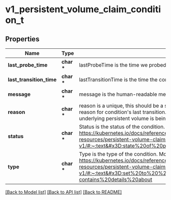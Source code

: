 # v1_persistent_volume_claim_condition_t

## Properties
Name | Type | Description | Notes
------------ | ------------- | ------------- | -------------
**last_probe_time** | **char \*** | lastProbeTime is the time we probed the condition. | [optional] 
**last_transition_time** | **char \*** | lastTransitionTime is the time the condition transitioned from one status to another. | [optional] 
**message** | **char \*** | message is the human-readable message indicating details about last transition. | [optional] 
**reason** | **char \*** | reason is a unique, this should be a short, machine understandable string that gives the reason for condition&#39;s last transition. If it reports \&quot;Resizing\&quot; that means the underlying persistent volume is being resized. | [optional] 
**status** | **char \*** | Status is the status of the condition. Can be True, False, Unknown. More info: https://kubernetes.io/docs/reference/kubernetes-api/config-and-storage-resources/persistent-volume-claim-v1/#:~:text&#x3D;state%20of%20pvc-,conditions.status,-(string)%2C%20required | 
**type** | **char \*** | Type is the type of the condition. More info: https://kubernetes.io/docs/reference/kubernetes-api/config-and-storage-resources/persistent-volume-claim-v1/#:~:text&#x3D;set%20to%20%27ResizeStarted%27.-,PersistentVolumeClaimCondition,-contains%20details%20about | 

[[Back to Model list]](../README.md#documentation-for-models) [[Back to API list]](../README.md#documentation-for-api-endpoints) [[Back to README]](../README.md)



